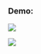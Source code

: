 ### Demo: 

[<img src=".github/web-demo.gif">](https://youtu.be/Hu0fMYJAADk)

[<img src=".github/mobile-demo.gif">](https://youtu.be/jygbxiEKpbQ)